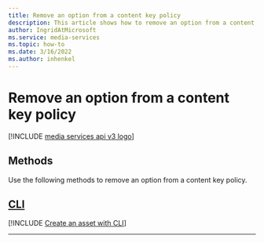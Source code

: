 ```yaml
---
title: Remove an option from a content key policy
description: This article shows how to remove an option from a content key policy.
author: IngridAtMicrosoft
ms.service: media-services
ms.topic: how-to
ms.date: 3/16/2022
ms.author: inhenkel
---
```


# Remove an option from a content key policy

[!INCLUDE [media services api v3 logo](./includes/v3-hr.md)]

## Methods

Use the following methods to remove an option from a content key policy.

## [CLI](#tab/cli/)

[!INCLUDE [Create an asset with CLI](includes/task-remove-option-content-key-policy-cli.md)]

---
